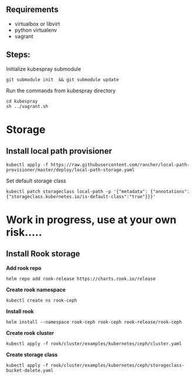 ## Requirements
- virtualbox or libvirt
- python virtualenv
- vagrant

## Steps:
Initialize kubespray submodule
```
git submodule init  && git submodule update
```
Run the commands from kubespray directory
```
cd kubespray
sh ../vagrant.sh
```
# Storage


## Install local path provisioner

```
kubectl apply -f https://raw.githubusercontent.com/rancher/local-path-provisioner/master/deploy/local-path-storage.yaml
```

Set default storage class

```
kubectl patch storageclass local-path -p '{"metadata": {"annotations":{"storageclass.kubernetes.io/is-default-class":"true"}}}'
```


# Work in progress, use at your own risk.....

## Install Rook storage

**Add rook repo**
```
helm repo add rook-release https://charts.rook.io/release
```
**Create rook namespace**

```
kubectl create ns rook-ceph
```

**Install rook**

```
helm install --namespace rook-ceph rook-ceph rook-release/rook-ceph
```

**Create rook cluster**
```
kubectl apply -f rook/cluster/examples/kubernetes/ceph/cluster.yaml
```

**Create storage class**

```
kubectl apply -f rook/cluster/examples/kubernetes/ceph/storageclass-bucket-delete.yaml
```

